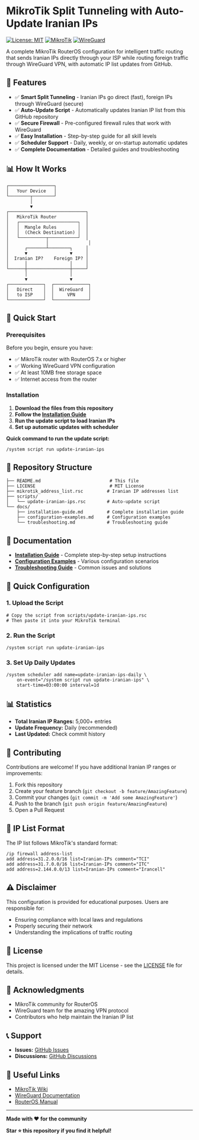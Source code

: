 # MikroTik Split Tunneling with Auto-Update Iranian IPs

[![License: MIT](https://img.shields.io/badge/License-MIT-yellow.svg)](https://opensource.org/licenses/MIT)
[![MikroTik](https://img.shields.io/badge/MikroTik-RouterOS%207.x-blue)](https://mikrotik.com)
[![WireGuard](https://img.shields.io/badge/WireGuard-Supported-green)](https://www.wireguard.com/)

A complete MikroTik RouterOS configuration for intelligent traffic routing that sends Iranian IPs directly through your ISP while routing foreign traffic through WireGuard VPN, with automatic IP list updates from GitHub.

## 🌟 Features

- ✅ **Smart Split Tunneling** - Iranian IPs go direct (fast), foreign IPs through WireGuard (secure)
- ✅ **Auto-Update Script** - Automatically updates Iranian IP list from this GitHub repository
- ✅ **Secure Firewall** - Pre-configured firewall rules that work with WireGuard
- ✅ **Easy Installation** - Step-by-step guide for all skill levels
- ✅ **Scheduler Support** - Daily, weekly, or on-startup automatic updates
- ✅ **Complete Documentation** - Detailed guides and troubleshooting

## 📊 How It Works

```
┌─────────────────┐
│   Your Device   │
└────────┬────────┘
         │
         ▼
┌─────────────────────────────┐
│   MikroTik Router           │
│   ┌──────────────────────┐  │
│   │  Mangle Rules        │  │
│   │  (Check Destination) │  │
│   └──────────┬───────────┘  │
│              │               │
│      ┌───────┴────────┐     │
│      ▼                ▼     │
│  Iranian IP?    Foreign IP? │
│      │                │     │
└──────┼────────────────┼─────┘
       │                │
       ▼                ▼
┌─────────────┐  ┌─────────────┐
│   Direct    │  │  WireGuard  │
│   to ISP    │  │     VPN     │
└─────────────┘  └─────────────┘
```

## 🚀 Quick Start

### Prerequisites

Before you begin, ensure you have:

- ✅ MikroTik router with RouterOS 7.x or higher
- ✅ Working WireGuard VPN configuration
- ✅ At least 10MB free storage space
- ✅ Internet access from the router

### Installation

1. **Download the files from this repository**
2. **Follow the [Installation Guide](docs/installation-guide.md)**
3. **Run the update script to load Iranian IPs**
4. **Set up automatic updates with scheduler**

**Quick command to run the update script:**
```routeros
/system script run update-iranian-ips
```

## 📁 Repository Structure

```
├── README.md                          # This file
├── LICENSE                            # MIT License
├── mikrotik_address_list.rsc         # Iranian IP addresses list
├── scripts/
│   └── update-iranian-ips.rsc        # Auto-update script
└── docs/
    ├── installation-guide.md         # Complete installation guide
    ├── configuration-examples.md     # Configuration examples
    └── troubleshooting.md            # Troubleshooting guide
```

## 📖 Documentation

- **[Installation Guide](docs/installation-guide.md)** - Complete step-by-step setup instructions
- **[Configuration Examples](docs/configuration-examples.md)** - Various configuration scenarios
- **[Troubleshooting Guide](docs/troubleshooting.md)** - Common issues and solutions

## 🔧 Quick Configuration

### 1. Upload the Script

```routeros
# Copy the script from scripts/update-iranian-ips.rsc
# Then paste it into your MikroTik terminal
```

### 2. Run the Script

```routeros
/system script run update-iranian-ips
```

### 3. Set Up Daily Updates

```routeros
/system scheduler add name=update-iranian-ips-daily \
    on-event="/system script run update-iranian-ips" \
    start-time=03:00:00 interval=1d
```

## 📊 Statistics

- **Total Iranian IP Ranges:** 5,000+ entries
- **Update Frequency:** Daily (recommended)
- **Last Updated:** Check commit history

## 🤝 Contributing

Contributions are welcome! If you have additional Iranian IP ranges or improvements:

1. Fork this repository
2. Create your feature branch (`git checkout -b feature/AmazingFeature`)
3. Commit your changes (`git commit -m 'Add some AmazingFeature'`)
4. Push to the branch (`git push origin feature/AmazingFeature`)
5. Open a Pull Request

## 📝 IP List Format

The IP list follows MikroTik's standard format:

```routeros
/ip firewall address-list
add address=31.2.0.0/16 list=Iranian-IPs comment="TCI"
add address=31.7.0.0/16 list=Iranian-IPs comment="ITC"
add address=2.144.0.0/13 list=Iranian-IPs comment="Irancell"
```

## ⚠️ Disclaimer

This configuration is provided for educational purposes. Users are responsible for:
- Ensuring compliance with local laws and regulations
- Properly securing their network
- Understanding the implications of traffic routing

## 📜 License

This project is licensed under the MIT License - see the [LICENSE](LICENSE) file for details.

## 🙏 Acknowledgments

- MikroTik community for RouterOS
- WireGuard team for the amazing VPN protocol
- Contributors who help maintain the Iranian IP list

## 📞 Support

- **Issues:** [GitHub Issues](https://github.com/amirsalahshur/update-iranian-ips/issues)
- **Discussions:** [GitHub Discussions](https://github.com/amirsalahshur/update-iranian-ips/discussions)

## 🔗 Useful Links

- [MikroTik Wiki](https://wiki.mikrotik.com)
- [WireGuard Documentation](https://www.wireguard.com/quickstart/)
- [RouterOS Manual](https://help.mikrotik.com/docs/)

---

**Made with ❤️ for the community**

**Star ⭐ this repository if you find it helpful!**
